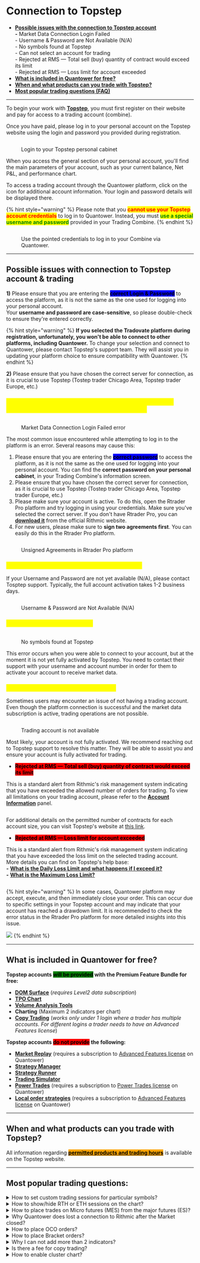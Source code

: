 # Connection to Topstep

* [**Possible issues with the connection to Topstep account**](connection-to-topstep.md#possible-issues-with-connection-to-topstep-account-and-trading-issues)\
  **-** Market Data Connection Login Failed\
  \- Username & Password are Not Available (N/A)\
  \- No symbols found at Topstep\
  \- Can not select an account for trading\
  \- Rejected at RMS — Total sell (buy) quantity of contract would exceed its limit\
  \- Rejected at RMS — Loss limit for account exceeded
* [**What is included in Quantower for free?**](connection-to-topstep.md#included)
* [**When and what products can you trade with Topstep?**](connection-to-topstep.md#when-and-what-products-can-you-trade-with-topstep)
* [**Most popular trading questions (FAQ)**](connection-to-topstep.md#most-popular-trading-questions)

***

To begin your work with [**Topstep**](https://www.topstep.com/), you must first register on their website and pay for access to a trading account (combine).

Once you have paid, please log in to your personal account on the Topstep website using the login and password you provided during registration.

<figure><img src="../.gitbook/assets/image (366).png" alt=""><figcaption><p>Login to your Topstep personal cabinet</p></figcaption></figure>

When you access the general section of your personal account, you'll find the main parameters of your account, such as your current balance, Net P\&L, and performance chart.

To access a trading account through the Quantower platform, click on the icon for additional account information. Your login and password details will be displayed there.

{% hint style="warning" %}
Please note that you <mark style="color:red;">**cannot use your Topstep account credentials**</mark> to log in to Quantower. Instead, you must <mark style="color:green;">**use a special username and password**</mark> provided in your Trading Combine.
{% endhint %}

<div data-full-width="true"><figure><img src="../.gitbook/assets/image (367).png" alt=""><figcaption><p>Use the pointed credentials to log in to your Combine via Quantower.</p></figcaption></figure></div>

***

## Possible issues with connection to Topstep account & trading

**1)** Please ensure that you are entering the <mark style="background-color:blue;">**correct Login & Password**</mark> to access the platform, as it is not the same as the one used for logging into your personal account.\
Your **username and password are case-sensitive**, so please double-check to ensure they're entered correctly.

{% hint style="warning" %}
**If you selected the Tradovate platform during registration, unfortunately, you won't be able to connect to other platforms, including Quantower.** To change your selection and connect to Quantower, please contact Topstep's support team. They will assist you in updating your platform choice to ensure compatibility with Quantower.
{% endhint %}

**2)** Please ensure that you have chosen the correct server for connection, as it is crucial to use Topstep (Tostep trader Chicago Area, Topstep trader Europe, etc.)

### <mark style="color:yellow;">Market Data Connection Login Failed. Please contact the FCM/IB who issued your login id for assistance.</mark>

<figure><img src="../.gitbook/assets/image (3) (1) (1) (1) (1) (1) (1).png" alt=""><figcaption><p>Market Data Connection Login Failed error</p></figcaption></figure>

The most common issue encountered while attempting to log in to the platform is an error. Several reasons may cause this:

1. Please ensure that you are entering the <mark style="background-color:blue;">**correct password**</mark> to access the platform, as it is not the same as the one used for logging into your personal account. You can find the **correct password on your personal cabinet**, in your Trading Combine's information screen.
2. Please ensure that you have chosen the correct server for connection, as it is crucial to use Topstep (Tostep trader Chicago Area, Topstep trader Europe, etc.)
3. Please make sure your account is active. To do this, open the Rtrader Pro platform and try logging in using your credentials. Make sure you've selected the correct server. If you don't have Rtrader Pro, you can [**download it**](https://yyy3.rithmic.com/?page_id=16) from the official Rithmic website.
4. For new users, please make sure to **sign two agreements first**. You can easily do this in the Rtrader Pro platform.

<div data-full-width="true"><figure><img src="../.gitbook/assets/Image 2023-08-03 18.33.50.png" alt=""><figcaption><p>Unsigned Agreements in Rtrader Pro platform</p></figcaption></figure></div>

### <mark style="color:yellow;">Username & Password are Not Available (N/A)</mark>

If your Username and Password are not yet available (N/A), please contact Tosptep support. Typically, the full account activation takes 1-2 business days.

<figure><img src="../.gitbook/assets/image (372).png" alt=""><figcaption><p>Username &#x26; Password are Not Available (N/A)</p></figcaption></figure>

### <mark style="color:yellow;">No symbols found at Topstep</mark>

<figure><img src="../.gitbook/assets/image (371).png" alt=""><figcaption><p>No symbols found at Topstep</p></figcaption></figure>

This error occurs when you were able to connect to your account, but at the moment it is not yet fully activated by Topstep. You need to contact their support with your username and account number in order for them to activate your account to receive market data.

### <mark style="color:yellow;">Can not select an account for trading</mark>

Sometimes users may encounter an issue of not having a trading account. Even though the platform connection is successful and the market data subscription is active, trading operations are not possible.

<figure><img src="../.gitbook/assets/image (1) (1) (1) (1) (1) (1) (1) (1) (1) (1) (1) (1) (1) (1) (1) (1) (1) (1) (1) (1) (1) (1) (1) (1) (1).png" alt=""><figcaption><p>Trading account is not available</p></figcaption></figure>

Most likely, your account is not fully activated. We recommend reaching out to Topstep support to resolve this matter. They will be able to assist you and ensure your account is fully activated for trading.

* <mark style="background-color:red;">**Rejected at RMS — Total sell (buy) quantity of contract would exceed its limit**</mark>

This is a standard alert from Rithmic's risk management system indicating that you have exceeded the allowed number of orders for trading. To view all limitations on your trading account, please refer to the [**Account Information**](../informational-panels/account-info.md) panel.

<figure><img src="../.gitbook/assets/image (1) (1) (1) (1) (1) (1) (1) (1) (1) (1).png" alt=""><figcaption></figcaption></figure>

For additional details on the permitted number of contracts for each account size, you can visit Topstep's website at [this link](https://intercom.help/topstep-llc/en/articles/8284209-what-does-maximum-position-size-mean).

* <mark style="background-color:red;">**Rejected at RMS — Loss limit for account exceeded**</mark>

This is a standard alert from Rithmic's risk management system indicating that you have exceeded the loss limit on the selected trading account.\
More details you can find on Topstep's help base:\
&#x20; **-** [**What is the Daily Loss Limit and what happens if I exceed it?**](https://intercom.help/topstep-llc/en/articles/8284207-what-is-the-daily-loss-limit-and-what-happens-if-i-exceed-it)\
&#x20; **-** [**What is the Maximum Loss Limit?**](https://intercom.help/topstep-llc/en/articles/8284204-what-is-the-maximum-loss-limit)

<figure><img src="../.gitbook/assets/image (1) (1) (1) (1) (1) (1) (1) (1) (1) (1) (1).png" alt=""><figcaption></figcaption></figure>

{% hint style="warning" %}
In some cases, Quantower platform may accept, execute, and then immediately close your order. This can occur due to specific settings in your Topstep account and may indicate that your account has reached a drawdown limit. It is recommended to check the error status in the Rtrader Pro platform for more detailed insights into this issue.

![](<../.gitbook/assets/image (3) (1).png>)
{% endhint %}

***

## **What is included in Quantower for free?** <a href="#included" id="included"></a>

**Topstep accounts&#x20;**<mark style="background-color:green;">**will be provided**</mark>**&#x20;with the Premium Feature Bundle for free:**

* [**DOM Surface**](../analytics-panels/dom-surface.md) (_requires Level2 data subscription_)
* [**TPO Chart**](../analytics-panels/tpo-chart.md)
* [**Volume Analysis Tools**](../analytics-panels/chart/volume-analysis-tools/)
* **Charting** (Maximum 2 indicators per chart)
* [**Copy Trading**](../trading-panels/copy-trading.md) (_works only under 1 login where a trader has multiple accounts. For different logins a trader needs to have an Advanced Features license_)

**Topstep accounts&#x20;**<mark style="background-color:red;">**do not provide**</mark>**&#x20;the following:**

* [**Market Replay**](../trading-panels/market-replay.md) (requires a subscription to [Advanced Features license](https://www.quantower.com/advancedfeatures) on Quantower)
* [**Strategy Manager**](../quantower-algo/strategies-manager.md)
* [**Strategy Runner**](../quantower-algo/strategy-runner.md)
* [**Trading Simulator**](../trading-panels/trading-simulator.md)
* [**Power Trades**](../analytics-panels/chart/power-trades.md) (requires a subscription to [Power Trades license](https://www.quantower.com/pricing#extensions) on Quantower)
* [**Local order strategies**](https://help.quantower.com/quantower/trading-panels/order-entry/order-placing-strategies/local-sl-tp) (requires a subscription to [Advanced Features license](https://www.quantower.com/advancedfeatures) on Quantower)

***

## When and what products can you trade with Topstep?

All information regarding [<mark style="background-color:orange;">**permitted products and trading hours**</mark>](https://intercom.help/topstep-llc/en/articles/8284206-when-and-what-products-can-i-trade#h_27627b5541) is available on the Topstep website.

***

## Most popular trading questions:

<details>

<summary>How to set custom trading sessions for particular symbols?</summary>

To create and manage trading sessions, you'll need to use the [**Sessions Manager**](../miscellaneous-panels/sessions-manager.md). By default, the platform comes pre-configured with trading sessions for major instruments (ES, NQ, CL) and is active for CQG and Rithmic connections.

To select a specific session on the chart, go to <mark style="background-color:blue;">**Chart settings -> View -> Sessions template**</mark>. From the dropdown list, choose the session you need.&#x20;

[_**More details you can find in this guide.**_](https://help.quantower.com/quantower/miscellaneous-panels/sessions-manager#how-to-set-custom-trading-sessions-for-futures-on-cqg-rithmic)

<img src="../.gitbook/assets/image (377).png" alt="" data-size="original">\


</details>

<details>

<summary>How to show/hide RTH or ETH sessions on the chart?</summary>

Sometimes, you may want to display data on the chart only for **RTH (Regular Trading Hours)** or **ETH (Extended Trading Hours)** session and hide all data that falls outside the specified session time. To do this, open the chart settings, go to the View section, and **uncheck the "**<mark style="background-color:green;">**Show out of session history**</mark>**"** option. This way, you'll see only the data relevant to the selected session.

<img src="../.gitbook/assets/image (373).png" alt="Uncheck the &#x22;Show out of session history&#x22; option to display RTH or ETH session" data-size="original">

</details>

<details>

<summary>How to place trades on Micro futures (MES) from the major futures (ES)?</summary>

Quantower allows traders to execute trades on micro futures from the chart of the main futures contract. For example, you can analyze the ES chart and place orders directly from it, but these orders will be automatically routed to the micro futures contract MES.

To achieve this, we recommend using the [**Symbol Mapping**](../miscellaneous-panels/symbol-mapping-manager.md#how-to-create-a-mapping-between-two-symbols) panel. Setting up the mapping takes just a few clicks and is thoroughly explained in our documentation.

[**How to create a mapping between Mini and Micro symbols (ES and MES) on the same connection (Rithmic or CQG only)**](../miscellaneous-panels/symbol-mapping-manager.md#how-to-create-a-mapping-between-mini-and-micro-symbols-es-and-mes-on-the-same-connection-rithmic-or)**.**

What's even more exciting is that you can configure mapping not only within one connection (Rithmic or CQG) but also across different connections (like dxFeed + Interactive Brokers).

</details>

<details>

<summary>Why Quantower does lost a connection to Rithmic after the Market closed?</summary>

This happens because Rithmic conducts technical maintenance or updates during this period. As a result, the platform cannot access market data while these updates are being carried out.

</details>

<details>

<summary>How to place OCO orders?</summary>

[https://www.youtube.com/watch?v=GrJBUYSxvHE](https://www.youtube.com/watch?v=GrJBUYSxvHE)

</details>

<details>

<summary>How to place Bracket orders?</summary>

Once you set your SL (Stop Loss) and TP (Take Profit) parameters, every market or limit order placed from the chart will be sent with these bracket orders. This ensures that your trades are automatically managed according to your predefined risk/reward parameters.

![](<../.gitbook/assets/image (2) (1) (1) (1) (1) (1) (1).png>)

</details>

<details>

<summary>Why I can not add more than 2 indicators?</summary>

**Topstep accounts&#x20;**<mark style="background-color:green;">**will be provided**</mark>**&#x20;with the Premium Feature Bundle for free:**

* [**DOM Surface**](../analytics-panels/dom-surface.md) (_requires Level2 data subscription_)
* [**TPO Chart**](../analytics-panels/tpo-chart.md)
* [**Volume Analysis Tools**](../analytics-panels/chart/volume-analysis-tools/)
* **Charting** (Maximum 2 indicators per chart)
* [**Copy Trading**](../trading-panels/copy-trading.md) (_works only under 1 login where a trader has multiple accounts_)

</details>

<details>

<summary>Is there a fee for copy trading?</summary>

Topstep traders can enjoy free Copy Trading, which operates under a single login that includes multiple accounts.

To copy trades across different Topstep accounts, you need to purchase the [**Advanced Features license**](https://www.quantower.com/advancedfeatures). This license will enable you to manage multiple accounts.

</details>

<details>

<summary>How to enable cluster chart?</summary>

Before activating a cluster chart, you need to enable the Volume Analysis Toolbar. To do this, in the upper right corner of the chart panel, click on the "_**Magnifier**_" icon. A toolbar with Volume Analysis tools will appear at the bottom of the chart.\
\
[_**More details you can find in this guide**_](https://help.quantower.com/quantower/analytics-panels/chart/volume-analysis-tools/cluster-chart)

<img src="../.gitbook/assets/image (2) (1) (1) (1) (1) (1) (1) (1) (1) (1) (1) (1) (1).png" alt="" data-size="original">

</details>

